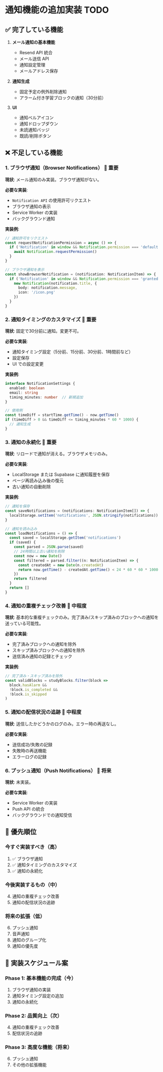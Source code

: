 # 通知機能の追加実装 TODO

## ✅ 完了している機能

1. **メール通知の基本機能**
   - Resend API 統合
   - メール送信 API
   - 通知設定管理
   - メールアドレス保存

2. **通知生成**
   - 固定予定の例外削除通知
   - アラーム付き学習ブロックの通知（30分前）

3. **UI**
   - 通知ベルアイコン
   - 通知ドロップダウン
   - 未読通知バッジ
   - 既読/削除ボタン

## ❌ 不足している機能

### 1. ブラウザ通知（Browser Notifications） 🚨 **重要**

**現状**: メール通知のみ実装。ブラウザ通知がない。

**必要な実装**:
- `Notification API` の使用許可リクエスト
- ブラウザ通知の表示
- Service Worker の実装
- バックグラウンド通知

**実装例**:
```typescript
// 通知許可をリクエスト
const requestNotificationPermission = async () => {
  if ('Notification' in window && Notification.permission === 'default') {
    await Notification.requestPermission()
  }
}

// ブラウザ通知を表示
const showBrowserNotification = (notification: NotificationItem) => {
  if ('Notification' in window && Notification.permission === 'granted') {
    new Notification(notification.title, {
      body: notification.message,
      icon: '/icon.png'
    })
  }
}
```

### 2. 通知タイミングのカスタマイズ 🚨 **重要**

**現状**: 固定で30分前に通知。変更不可。

**必要な実装**:
- 通知タイミング設定（5分前、15分前、30分前、1時間前など）
- 設定保存
- UI での設定変更

**実装例**:
```typescript
interface NotificationSettings {
  enabled: boolean
  email: string
  timing_minutes: number  // 新規追加
}

// 使用例
const timeDiff = startTime.getTime() - now.getTime()
if (timeDiff > 0 && timeDiff <= timing_minutes * 60 * 1000) {
  // 通知生成
}
```

### 3. 通知の永続化 🚨 **重要**

**現状**: リロードで通知が消える。ブラウザメモリのみ。

**必要な実装**:
- LocalStorage または Supabase に通知履歴を保存
- ページ再読み込み後の復元
- 古い通知の自動削除

**実装例**:
```typescript
// 通知を保存
const saveNotifications = (notifications: NotificationItem[]) => {
  localStorage.setItem('notifications', JSON.stringify(notifications))
}

// 通知を読み込み
const loadNotifications = () => {
  const saved = localStorage.getItem('notifications')
  if (saved) {
    const parsed = JSON.parse(saved)
    // 24時間以上古い通知を削除
    const now = new Date()
    const filtered = parsed.filter((n: NotificationItem) => {
      const createdAt = new Date(n.createdAt)
      return now.getTime() - createdAt.getTime() < 24 * 60 * 60 * 1000
    })
    return filtered
  }
  return []
}
```

### 4. 通知の重複チェック改善 📝 **中程度**

**現状**: 基本的な重複チェックのみ。完了済み/スキップ済みのブロックへの通知を送っている可能性。

**必要な実装**:
- 完了済みブロックへの通知を除外
- スキップ済みブロックへの通知を除外
- 送信済み通知の記録とチェック

**実装例**:
```typescript
// 完了済み・スキップ済みを除外
const validBlocks = studyBlocks.filter(block => 
  block.hasAlarm && 
  !block.is_completed && 
  !block.is_skipped
)
```

### 5. 通知の配信状況の追跡 📝 **中程度**

**現状**: 送信したかどうかのログのみ。エラー時の再送なし。

**必要な実装**:
- 送信成功/失敗の記録
- 失敗時の再送機能
- エラーログの記録

### 6. プッシュ通知（Push Notifications） 🔮 **将来**

**現状**: 未実装。

**必要な実装**:
- Service Worker の実装
- Push API の統合
- バックグラウンドでの通知受信

## 🎯 優先順位

### 今すぐ実装すべき（高）
1. ✅ ブラウザ通知
2. ✅ 通知タイミングのカスタマイズ
3. ✅ 通知の永続化

### 今後実装するもの（中）
4. 通知の重複チェック改善
5. 通知の配信状況の追跡

### 将来の拡張（低）
6. プッシュ通知
7. 音声通知
8. 通知のグループ化
9. 通知の優先度

## 📝 実装スケジュール案

### Phase 1: 基本機能の完成（今）
1. ブラウザ通知の実装
2. 通知タイミング設定の追加
3. 通知の永続化

### Phase 2: 品質向上（次）
4. 通知の重複チェック改善
5. 配信状況の追跡

### Phase 3: 高度な機能（将来）
6. プッシュ通知
7. その他の拡張機能

